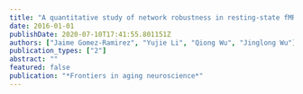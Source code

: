 ```yaml
---
title: "A quantitative study of network robustness in resting-state fMRI in young and elder adults"
date: 2016-01-01
publishDate: 2020-07-10T17:41:55.801151Z
authors: ["Jaime Gomez-Ramirez", "Yujie Li", "Qiong Wu", "Jinglong Wu"]
publication_types: ["2"]
abstract: ""
featured: false
publication: "*Frontiers in aging neuroscience*"
---
```


